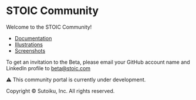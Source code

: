 # STOIC Community

Welcome to the STOIC Community!

- [Documentation](../../discussions/categories/documentation)
- [Illustrations](images/illustrations/)
- [Screenshots](images/screenshots/)

To get an invitation to the Beta, please email your GitHub account name and LinkedIn profile to [beta@stoic.com](mailto:beta@stoic.com)

⚠️ This community portal is currently under development.

Copyright © Sutoiku, Inc. All rights reserved.
